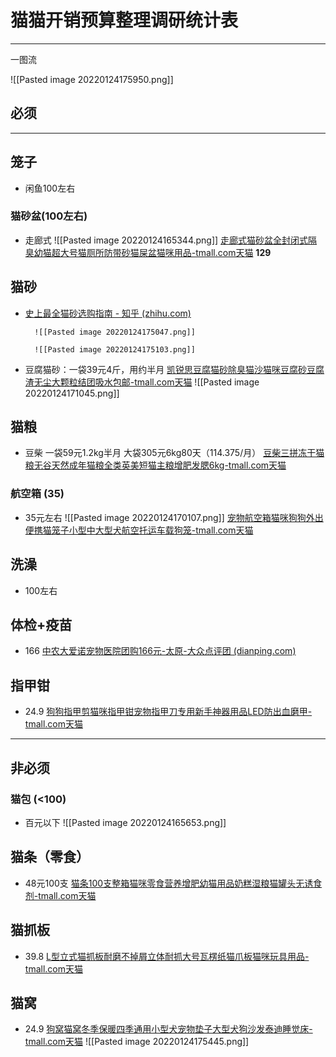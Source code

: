 
# 猫猫开销预算整理调研统计表
---
一图流

![[Pasted image 20220124175950.png]]



## **必须**

---

## 笼子

- 闲鱼100左右

### 猫砂盆(100左右)

- 走廊式
	![[Pasted image 20220124165344.png]]
		[走廊式猫砂盆全封闭式隔臭幼猫超大号猫厕所防带砂猫屎盆猫咪用品-tmall.com天猫](https://detail.tmall.com/item.htm?spm=a230r.1.14.16.391540a63bTkQb&id=645651803835&ns=1&abbucket=5&skuId=4804309813867)
		**129**

## 猫砂

- [史上最全猫砂选购指南 - 知乎 (zhihu.com)](https://zhuanlan.zhihu.com/p/21981257)
		
		![[Pasted image 20220124175047.png]]
		
		![[Pasted image 20220124175103.png]]

- 豆腐猫砂：一袋39元4斤，用约半月
		[凯锐思豆腐猫砂除臭猫沙猫咪豆腐砂豆腐渣无尘大颗粒结团吸水包邮-tmall.com天猫](https://detail.tmall.com/item.htm?spm=a220o.1000855.0.da321h.1954afa74hrG6O&id=584793321255&skuId=4602107192305)
		![[Pasted image 20220124171045.png]]

## 猫粮

- 豆柴
一袋59元1.2kg半月
大袋305元6kg80天（114.375/月）
[豆柴三拼冻干猫粮无谷天然成年猫粮全类英美短猫主粮增肥发腮6kg-tmall.com天猫](https://detail.tmall.com/item.htm?spm=a220o.1000855.0.da321h.418d76abwSbiXa&id=607532538879&skuId=4743160713692)

### 航空箱 (35)
- 35元左右
		![[Pasted image 20220124170107.png]]
		[宠物航空箱猫咪狗狗外出便携猫笼子小型中大型犬航空托运车载狗笼-tmall.com天猫](https://detail.tmall.com/item.htm?spm=a230r.1.14.18.19884fd9VFR9zD&id=640745014822&ns=1&abbucket=5&skuId=4752467793188)

## 洗澡

- 100左右 

## 体检+疫苗

- 166
		[中农大爱诺宠物医院团购166元-太原-大众点评团 (dianping.com)](http://m.dianping.com/tuan/deal/744640278)

## 指甲钳

- 24.9
	[狗狗指甲剪猫咪指甲钳宠物指甲刀专用新手神器用品LED防出血磨甲-tmall.com天猫](https://detail.tmall.com/item.htm?spm=a230r.1.14.95.713d351et1Jd11&id=664612158014&ns=1&abbucket=5&skuId=4784083300348)



---

## 非必须

### 猫包 (<100)
- 百元以下
	![[Pasted image 20220124165653.png]]

## 猫条（零食）

- 48元100支
		[猫条100支整箱猫咪零食营养增肥幼猫用品奶糕湿粮猫罐头无诱食剂-tmall.com天猫](https://detail.tmall.com/item.htm?spm=a230r.1.14.160.7b207189ARATeu&id=607301835803&ns=1&abbucket=5&skuId=4916629387423)


## 猫抓板

- 39.8
		[L型立式猫抓板耐磨不掉屑立体耐抓大号瓦楞纸猫爪板猫咪玩具用品-tmall.com天猫](https://detail.tmall.com/item.htm?spm=a230r.1.14.46.6675613bFF6S1d&id=664806241436&ns=1&abbucket=5&skuId=4967085871551)

## 猫窝

- 24.9
		[狗窝猫窝冬季保暖四季通用小型犬宠物垫子大型犬狗沙发泰迪睡觉床-tmall.com天猫](https://detail.tmall.com/item.htm?spm=a230r.1.14.171.ebd26bdcLhaerb&id=655742890608&ns=1&abbucket=5&skuId=4911948050699)
		![[Pasted image 20220124175445.png]]



